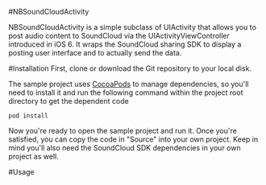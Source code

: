 #NBSoundCloudActivity

NBSoundCloudActivity is a simple subclass of UIActivity that allows you to post audio content to SoundCloud via the UIActivityViewController introduced in iOS 6. It wraps the SoundCloud sharing SDK to display a posting user interface and to actually send the data.

#Installation
First, clone or download the Git repository to your local disk.

The sample project uses [CocoaPods](http://www.cocoapods.org) to manage dependencies, so you'll need to install it and run the following command within the project root directory to get the dependent code

	pod install

Now you're ready to open the sample project and run it. Once you're satisfied, you can copy the code in "Source" into your own project. Keep in mind you'll also need the SoundCloud SDK dependencies in your own project as well. 

#Usage